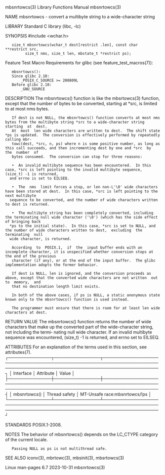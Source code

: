 mbsnrtowcs(3)							   Library Functions Manual							 mbsnrtowcs(3)

NAME
       mbsnrtowcs - convert a multibyte string to a wide-character string

LIBRARY
       Standard C library (libc, -lc)

SYNOPSIS
       #include <wchar.h>

       size_t mbsnrtowcs(wchar_t dest[restrict .len], const char **restrict src,
			 size_t nms, size_t len, mbstate_t *restrict ps);

   Feature Test Macro Requirements for glibc (see feature_test_macros(7)):

       mbsnrtowcs():
	   Since glibc 2.10:
	       _POSIX_C_SOURCE >= 200809L
	   Before glibc 2.10:
	       _GNU_SOURCE

DESCRIPTION
       The  mbsnrtowcs()  function is like the mbsrtowcs(3) function, except that the number of bytes to be converted, starting at *src, is limited to at most
       nms bytes.

       If dest is not NULL, the mbsnrtowcs() function converts at most nms bytes from the multibyte string *src to a wide-character string starting  at	 dest.
       At  most	 len wide characters are written to dest.  The shift state *ps is updated.  The conversion is effectively performed by repeatedly calling mbr‐
       towc(dest, *src, n, ps) where n is some positive number, as long as this call succeeds, and then incrementing dest by one and *src  by  the  number  of
       bytes consumed.	The conversion can stop for three reasons:

       •  An invalid multibyte sequence has been encountered.  In this case, *src is left pointing to the invalid multibyte sequence, (size_t) -1 is returned,
	  and errno is set to EILSEQ.

       •  The  nms  limit forces a stop, or len non-L'\0' wide characters have been stored at dest.  In this case, *src is left pointing to the next multibyte
	  sequence to be converted, and the number of wide characters written to dest is returned.

       •  The multibyte string has been completely converted, including the terminating null wide character ('\0') (which has the side effect of bringing back
	  *ps to the initial state).  In this case, *src is set to NULL, and the number of wide characters written to dest,  excluding	the  terminating  null
	  wide character, is returned.

       According  to  POSIX.1,	if  the	 input buffer ends with an incomplete character, it is unspecified whether conversion stops at the end of the previous
       character (if any), or at the end of the input buffer.  The glibc implementation adopts the former behavior.

       If dest is NULL, len is ignored, and the conversion proceeds as above, except that the converted wide characters are not written	 out  to  memory,  and
       that no destination length limit exists.

       In both of the above cases, if ps is NULL, a static anonymous state known only to the mbsnrtowcs() function is used instead.

       The programmer must ensure that there is room for at least len wide characters at dest.

RETURN VALUE
       The  mbsnrtowcs() function returns the number of wide characters that make up the converted part of the wide-character string, not including the termi‐
       nating null wide character.  If an invalid multibyte sequence was encountered, (size_t) -1 is returned, and errno set to EILSEQ.

ATTRIBUTES
       For an explanation of the terms used in this section, see attributes(7).
       ┌──────────────┬───────────────┬──────────────────────────────────────────────────────────────────────────────────────────────────────────────────────┐
       │ Interface    │ Attribute     │ Value														     │
       ├──────────────┼───────────────┼──────────────────────────────────────────────────────────────────────────────────────────────────────────────────────┤
       │ mbsnrtowcs() │ Thread safety │ MT-Unsafe race:mbsnrtowcs/!ps											     │
       └──────────────┴───────────────┴──────────────────────────────────────────────────────────────────────────────────────────────────────────────────────┘

STANDARDS
       POSIX.1-2008.

NOTES
       The behavior of mbsnrtowcs() depends on the LC_CTYPE category of the current locale.

       Passing NULL as ps is not multithread safe.

SEE ALSO
       iconv(3), mbrtowc(3), mbsinit(3), mbsrtowcs(3)

Linux man-pages 6.7							  2023-10-31								 mbsnrtowcs(3)
